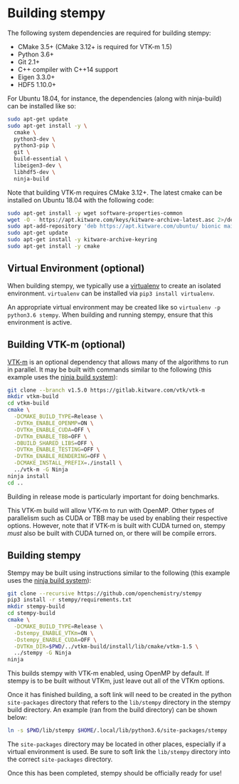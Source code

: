 Building stempy
===============

The following system dependencies are required for building stempy:

 * CMake 3.5+ (CMake 3.12+ is required for VTK-m 1.5)
 * Python 3.6+
 * Git 2.1+
 * C++ compiler with C++14 support
 * Eigen 3.3.0+
 * HDF5 1.10.0+

For Ubuntu 18.04, for instance, the dependencies (along with ninja-build) can
be installed like so:
```bash
sudo apt-get update
sudo apt-get install -y \
  cmake \
  python3-dev \
  python3-pip \
  git \
  build-essential \
  libeigen3-dev \
  libhdf5-dev \
  ninja-build
```

Note that building VTK-m requires CMake 3.12+. The latest cmake can be
installed on Ubuntu 18.04 with the following code:
```bash
sudo apt-get install -y wget software-properties-common
wget -O - https://apt.kitware.com/keys/kitware-archive-latest.asc 2>/dev/null | sudo apt-key add -
sudo apt-add-repository 'deb https://apt.kitware.com/ubuntu/ bionic main'
sudo apt-get update
sudo apt-get install -y kitware-archive-keyring
sudo apt-get install -y cmake
```

Virtual Environment (optional)
------------------------------
When building stempy, we typically use a [virtualenv](https://virtualenv.pypa.io/en/latest/)
to create an isolated environment. `virtualenv` can be installed via `pip3 install virtualenv`.

An appropriate virtual environment may be created like so `virtualenv -p python3.6 stempy`. When
building and running stempy, ensure that this environment is active.

Building VTK-m (optional)
-------------------------
[VTK-m](https://gitlab.kitware.com/vtk/vtk-m) is an optional dependency that allows many
of the algorithms to run in parallel. It may be built with commands similar to the
following (this example uses the [ninja build system](https://ninja-build.org/)):
```bash
git clone --branch v1.5.0 https://gitlab.kitware.com/vtk/vtk-m
mkdir vtkm-build
cd vtkm-build
cmake \
  -DCMAKE_BUILD_TYPE=Release \
  -DVTKm_ENABLE_OPENMP=ON \
  -DVTKm_ENABLE_CUDA=OFF \
  -DVTKm_ENABLE_TBB=OFF \
  -DBUILD_SHARED_LIBS=OFF \
  -DVTKm_ENABLE_TESTING=OFF \
  -DVTKm_ENABLE_RENDERING=OFF \
  -DCMAKE_INSTALL_PREFIX=./install \
  ../vtk-m -G Ninja
ninja install
cd ..
```

Building in release mode is particularly important for doing benchmarks.

This VTK-m build will allow VTK-m to run with OpenMP. Other types of parallelism
such as CUDA or TBB may be used by enabling their respective options. However,
note that if VTK-m is built with CUDA turned on, stempy *must* also be
built with CUDA turned on, or there will be compile errors.

Building stempy
---------------
Stempy may be built using instructions similar to the following
(this example uses the [ninja build system](https://ninja-build.org/)):
```bash
git clone --recursive https://github.com/openchemistry/stempy
pip3 install -r stempy/requirements.txt
mkdir stempy-build
cd stempy-build
cmake \
  -DCMAKE_BUILD_TYPE=Release \
  -Dstempy_ENABLE_VTKm=ON \
  -Dstempy_ENABLE_CUDA=OFF \
  -DVTKm_DIR=$PWD/../vtkm-build/install/lib/cmake/vtkm-1.5 \
  ../stempy -G Ninja
ninja
```

This builds stempy with VTK-m enabled, using OpenMP by default. If stempy is to be
built without VTKm, just leave out all of the VTKm options.

Once it has finished building, a soft link will need to be created in the python
`site-packages` directory that refers to the `lib/stempy` directory in the stempy
build directory. An example (ran from the build directory) can be shown below:
```bash
ln -s $PWD/lib/stempy $HOME/.local/lib/python3.6/site-packages/stempy
```

The `site-packages` directory may be located in other places, especially
if a virtual environment is used. Be sure to soft link the `lib/stempy`
directory into the correct `site-packages` directory.

Once this has been completed, stempy should be officially ready for use!
